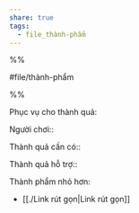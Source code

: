 ```yaml
---  
share: true  
tags:  
  - file_thành-phẩm  
---  
```

  
%%  
#file/thành-phẩm  
%%  
  
Phục vụ cho thành quả:  
  
Người chơi::   
  
Thành quả cần có::  
Thành quả hỗ trợ::  
  
Thành phẩm nhỏ hơn:  
- [[./Link rút gọn|Link rút gọn]]  
  
